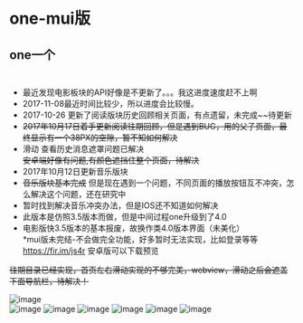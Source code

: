 # one-mui版
## one一个<br><br>
* 最近发现电影板块的API好像是不更新了。。。我这进度速度赶不上啊<br>
* 2017-11-08最近时间比较少，所以进度会比较慢。<br>
* 2017-10-26 更新了阅读版块历史回顾相关页面，有点遗留，未完成~~待更新<br>
* ~~2017年10月17日着手更新阅读往期回顾，但是遇到BUG，用的父子页面，最终显示有一个38PX的空隙，暂不知如何解决~~<br>
* 滑动 查看历史消息遮罩问题已解决<br>
 ~~安卓端好像有问题,有颜色遮挡住整个页面，待解决~~
* 2017年10月12日更新音乐版块<br>
* ~~音乐版块基本完成~~ 但是现在遇到一个问题，不同页面的播放按钮互不冲突，怎么解决这个问题，还在研究中<br>
* 暂时找到解决音乐冲突办法，但是IOS还不知道如何解决<br>
* 此版本是仿照3.5版本而做，但是中间过程one升级到了4.0<br>
* 电影版快3.5版本的基本报废，故换作类4.0版本界面（未美化）<br>
*mui版未完结-不会做完全功能，好多暂时无法实现，比如登录等等<br>
https://fir.im/js4r 安卓版可以下载预览<br>

~~往期目录已经实现，首页左右滑动实现的不够完美，webview，滑动之后会遮盖下面导航栏，待解决！~~<br>

![image](https://github.com/yogu2017/one-mui/raw/master/screenshot/1.gif)<br>
![image](https://github.com/yogu2017/one-mui/raw/master/screenshot/1.png)
![image](https://github.com/yogu2017/one-mui/raw/master/screenshot/2.png)
![image](https://github.com/yogu2017/one-mui/raw/master/screenshot/3.png)
![image](https://github.com/yogu2017/one-mui/raw/master/screenshot/4.png)
![image](https://github.com/yogu2017/one-mui/raw/master/screenshot/5.png)
![image](https://github.com/yogu2017/one-mui/raw/master/screenshot/6.png)
 

